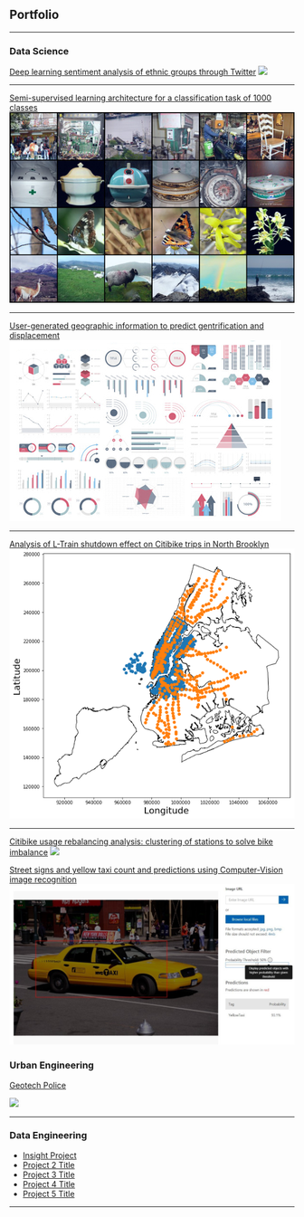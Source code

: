 ## Portfolio

---

### Data Science

[Deep learning sentiment analysis of ethnic groups through Twitter](https://www.overleaf.com/read/yhvvshpgcsbk)
<img src="https://github.com/mv1742/NLP_Twitter_Sentiment/blob/master/plots/Moving_Average.png?raw=true"/>

---
[Semi-supervised learning architecture for a classification task of 1000 classes](https://towardsdatascience.com/learning-like-babies-image-classification-using-semi-supervised-learning-ccfb5b391d1f)
<img src="https://github.com/mv1742/DLFinalProject/blob/master/plots/vis_rot.png?raw=true"/>

---
[User-generated geographic information to predict gentrification and displacement](https://mv1742.github.io/udpny_website/)
<img src="images/dummy_thumbnail.jpg?raw=true"/>

---
[Analysis of L-Train shutdown effect on Citibike trips in North Brooklyn](https://www.authorea.com/343291/WvCJMi1pNDL6i1gUT_rstw)
<img src="https://github.com/mv1742/PUI2018_mv1742/blob/master/Extra_Credit_mv1742/Trains.png"/>

---
[Citibike usage rebalancing analysis: clustering of stations to solve bike imbalance](https://github.com/mv1742/CitiBike_Usage_Analysis)
<img src="https://github.com/mv1742/CitiBike_Usage_Analysis/blob/master/Visualizations/empty.gif"/>

[Street signs and yellow taxi count and predictions using Computer-Vision image recognition](https://github.com/Streets-Data-Collaborative/groundwork-detection)
<img src="https://github.com/mv1742/groundwork-detection/blob/master/Taxis.jpeg"/>

### Urban Engineering

[Geotech Police](https://github.com/mv1742/Geo_Police/)

<img src="https://github.com/mv1742/Geo_Police/blob/master/Images/Soldata.jpg"/>

---
### Data Engineering

- [Insight Project](http://example.com/)
- [Project 2 Title](http://example.com/)
- [Project 3 Title](http://example.com/)
- [Project 4 Title](http://example.com/)
- [Project 5 Title](http://example.com/)

---

